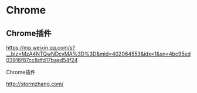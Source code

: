 # Chrome  





## Chrome插件  

https://mp.weixin.qq.com/s?__biz=MzA4NTQwNDcyMA%3D%3D&mid=402064553&idx=1&sn=4bc95ed03916f87cc8dfd17baed54f24


Chrome插件


http://stormzhang.com/





